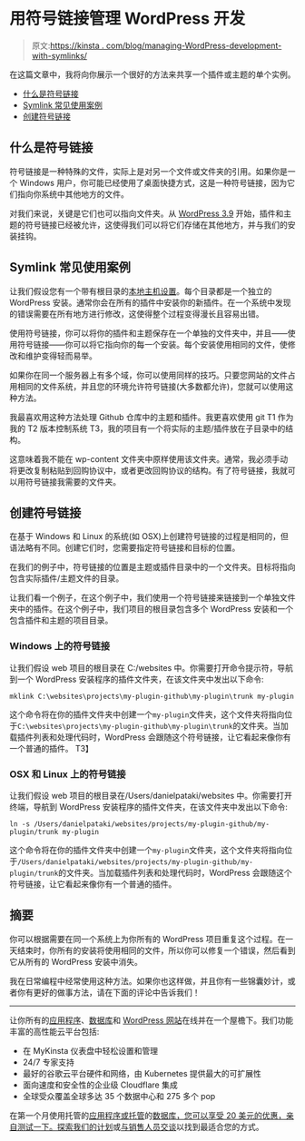 # 用符号链接管理 WordPress 开发

> 原文:[https://kinsta . com/blog/managing-WordPress-development-with-symlinks/](https://kinsta.com/blog/managing-wordpress-development-with-symlinks/)

在这篇文章中，我将向你展示一个很好的方法来共享一个插件或主题的单个实例。

*   [什么是符号链接](#what-is-a-symlink)
*   [Symlink 常见使用案例](#symlink-common-use-cases)
*   [创建符号链接](#creating-a-symlink)

## 什么是符号链接

符号链接是一种特殊的文件，实际上是对另一个文件或文件夹的引用。如果你是一个 Windows 用户，你可能已经使用了桌面快捷方式，这是一种符号链接，因为它们指向你系统中其他地方的文件。

对我们来说，关键是它们也可以指向文件夹。从 [WordPress 3.9](https://make.wordpress.org/core/2014/04/14/symlinked-plugins-in-wordpress-3-9/) 开始，插件和主题的符号链接已经被允许，这使得我们可以将它们存储在其他地方，并与我们的安装挂钩。

## Symlink 常见使用案例

让我们假设您有一个带有根目录的[本地主机设置](https://kinsta.com/knowledgebase/what-is-localhost/)。每个目录都是一个独立的 WordPress 安装。通常你会在所有的插件中安装你的新插件。在一个系统中发现的错误需要在所有地方进行修改，这使得整个过程变得漫长且容易出错。

使用符号链接，你可以将你的插件和主题保存在一个单独的文件夹中，并且——使用符号链接——你可以将它指向你的每一个安装。每个安装使用相同的文件，使修改和维护变得轻而易举。

如果你在同一个服务器上有多个域，你可以使用同样的技巧。只要您网站的文件占用相同的文件系统，并且您的环境允许符号链接(大多数都允许)，您就可以使用这种方法。

我最喜欢用这种方法处理 Github 仓库中的主题和插件。我更喜欢使用 git T1 作为我的 T2 版本控制系统 T3，我的项目有一个将实际的主题/插件放在子目录中的结构。

这意味着我不能在 wp-content 文件夹中原样使用该文件夹。通常，我必须手动将更改复制粘贴到回购协议中，或者更改回购协议的结构。有了符号链接，我就可以用符号链接我需要的文件夹。
<kinsta-advanced-cta language="en_US" type-int-post="4242" type-int-position="0"></kinsta-advanced-cta>

## 创建符号链接

在基于 Windows 和 Linux 的系统(如 OSX)上创建符号链接的过程是相同的，但语法略有不同。创建它们时，您需要指定符号链接和目标的位置。

在我们的例子中，符号链接的位置是主题或插件目录中的一个文件夹。目标将指向包含实际插件/主题文件的目录。

让我们看一个例子，在这个例子中，我们使用一个符号链接来链接到一个单独文件夹中的插件。在这个例子中，我们项目的根目录包含多个 WordPress 安装和一个包含插件和主题的项目目录。

### Windows 上的符号链接

让我们假设 web 项目的根目录在 C:/websites 中。你需要打开命令提示符，导航到一个 WordPress 安装程序的插件文件夹，在该文件夹中发出以下命令:

```
mklink C:\websites\projects\my-plugin-github\my-plugin\trunk my-plugin
```

这个命令将在你的插件文件夹中创建一个`my-plugin`文件夹，这个文件夹将指向位于`C:\websites\projects\my-plugin-github\my-plugin\trunk`的文件夹。当加载插件列表和处理代码时，WordPress 会跟随这个符号链接，让它看起来像你有一个普通的插件。
T3】

### OSX 和 Linux 上的符号链接

让我们假设 web 项目的根目录在/Users/danielpataki/websites 中。你需要打开终端，导航到 WordPress 安装程序的插件文件夹，在该文件夹中发出以下命令:

```
ln -s /Users/danielpataki/websites/projects/my-plugin-github/my-plugin/trunk my-plugin
```

这个命令将在你的插件文件夹中创建一个`my-plugin`文件夹，这个文件夹将指向位于`/Users/danielpataki/websites/projects/my-plugin-github/my-plugin/trunk`的文件夹。当加载插件列表和处理代码时，WordPress 会跟随这个符号链接，让它看起来像你有一个普通的插件。

## 摘要

你可以根据需要在同一个系统上为你所有的 WordPress 项目重复这个过程。在一天结束时，你所有的安装将使用相同的文件，所以你可以修复一个错误，然后看到它从所有的 WordPress 安装中消失。

我在日常编程中经常使用这种方法。如果你也这样做，并且你有一些锦囊妙计，或者你有更好的做事方法，请在下面的评论中告诉我们！

* * *

让你所有的[应用程序](https://kinsta.com/application-hosting/)、[数据库](https://kinsta.com/database-hosting/)和 [WordPress 网站](https://kinsta.com/wordpress-hosting/)在线并在一个屋檐下。我们功能丰富的高性能云平台包括:

*   在 MyKinsta 仪表盘中轻松设置和管理
*   24/7 专家支持
*   最好的谷歌云平台硬件和网络，由 Kubernetes 提供最大的可扩展性
*   面向速度和安全性的企业级 Cloudflare 集成
*   全球受众覆盖全球多达 35 个数据中心和 275 多个 pop

在第一个月使用托管的[应用程序或托管](https://kinsta.com/application-hosting/)的[数据库，您可以享受 20 美元的优惠，亲自测试一下。探索我们的](https://kinsta.com/database-hosting/)[计划](https://kinsta.com/plans/)或[与销售人员交谈](https://kinsta.com/contact-us/)以找到最适合您的方式。